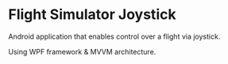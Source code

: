 # Flight Simulator Joystick

Android application that enables control over a flight via joystick.

Using WPF framework & MVVM architecture. 
